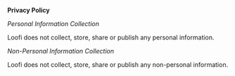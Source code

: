 **Privacy Policy**

*Personal Information Collection*

Loofi does not collect, store, share or publish any personal information.

*Non-Personal Information Collection*

Loofi does not collect, store, share or publish any non-personal information.
